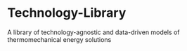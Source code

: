 # Technology-Library
A library of technology-agnostic and data-driven models of thermomechanical energy solutions
